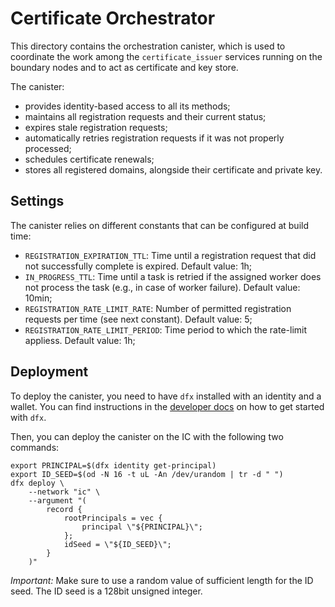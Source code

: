 # Certificate Orchestrator

This directory contains the orchestration canister, which is used to coordinate
the work among the `certificate_issuer` services running on the boundary nodes
and to act as certificate and key store.

The canister:
* provides identity-based access to all its methods;
* maintains all registration requests and their current status;
* expires stale registration requests;
* automatically retries registration requests if it was not properly processed;
* schedules certificate renewals;
* stores all registered domains, alongside their certificate and private key.

## Settings

The canister relies on different constants that can be configured at build time:
* `REGISTRATION_EXPIRATION_TTL`: Time until a registration request that did not successfully complete is expired. Default value: 1h;
* `IN_PROGRESS_TTL`: Time until a task is retried if the assigned worker does not process the task (e.g., in case of worker failure). Default value: 10min;
* `REGISTRATION_RATE_LIMIT_RATE`: Number of permitted registration requests per time (see next constant). Default value: 5;
* `REGISTRATION_RATE_LIMIT_PERIOD`: Time period to which the rate-limit appliess. Default value: 1h;

## Deployment

To deploy the canister, you need to have `dfx` installed with an identity and a wallet.
You can find instructions in the [developer docs](https://internetcomputer.org/docs/current/developer-docs/quickstart/network-quickstart) on how to get started with `dfx`.

Then, you can deploy the canister on the IC with the following two commands:
```
export PRINCIPAL=$(dfx identity get-principal)
export ID_SEED=$(od -N 16 -t uL -An /dev/urandom | tr -d " ")
dfx deploy \
    --network "ic" \
    --argument "(
        record {
            rootPrincipals = vec {
                principal \"${PRINCIPAL}\";
            };
            idSeed = \"${ID_SEED}\";
        }
    )"
```

_Important:_ Make sure to use a random value of sufficient length for the ID seed.
The ID seed is a 128bit unsigned integer.

